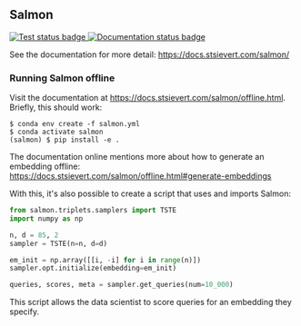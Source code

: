 ## Salmon
<a href="https://github.com/stsievert/salmon/actions">
  <img src="https://github.com/stsievert/salmon/actions/workflows/test.yml/badge.svg" alt="Test status badge" />
</a><a href="https://github.com/stsievert/salmon/actions">
  <img src="https://github.com/stsievert/salmon/actions/workflows/docs.yml/badge.svg" alt="Documentation status badge" />
</a>


See the documentation for more detail: https://docs.stsievert.com/salmon/

### Running Salmon offline

Visit the documentation at https://docs.stsievert.com/salmon/offline.html.
Briefly, this should work:

``` shell
$ conda env create -f salmon.yml
$ conda activate salmon
(salmon) $ pip install -e .
```

The documentation online mentions more about how to generate an embedding
offline: https://docs.stsievert.com/salmon/offline.html#generate-embeddings

With this, it's also possible to create a script that uses and imports Salmon:

``` python
from salmon.triplets.samplers import TSTE
import numpy as np

n, d = 85, 2
sampler = TSTE(n=n, d=d)

em_init = np.array([[i, -i] for i in range(n)])
sampler.opt.initialize(embedding=em_init)

queries, scores, meta = sampler.get_queries(num=10_000)
```

This script allows the data scientist to score queries for an embedding they
specify.

[semver]:https://semver.org

